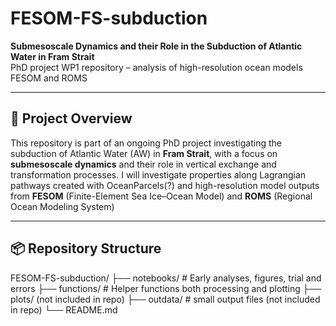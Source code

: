 # FESOM-FS-subduction

**Submesoscale Dynamics and their Role in the Subduction of Atlantic Water in Fram Strait**  
PhD project WP1 repository – analysis of high-resolution ocean models FESOM and ROMS

---

## 🌊 Project Overview

This repository is part of an ongoing PhD project investigating the subduction of Atlantic Water (AW) in **Fram Strait**, with a focus on **submesoscale dynamics** and their role in vertical exchange and transformation processes. 
I will investigate properties along Lagrangian pathways created with OceanParcels(?) and high-resolution model outputs from **FESOM** (Finite-Element Sea Ice–Ocean Model) and **ROMS** (Regional Ocean Modeling System)


---

## 📦 Repository Structure
FESOM-FS-subduction/
├── notebooks/ # Early analyses, figures, trial and errors
├── functions/ # Helper functions both processing and plotting
├── plots/ (not included in repo)
├── outdata/ # small output files (not included in repo)
└── README.md


